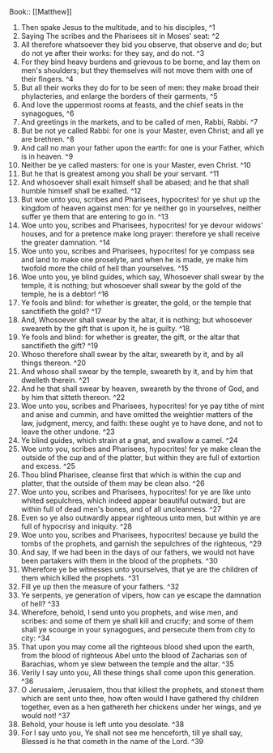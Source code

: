  Book:: [[Matthew]]
 1. Then spake Jesus to the multitude, and to his disciples, ^1
 2. Saying The scribes and the Pharisees sit in Moses' seat: ^2
 3. All therefore whatsoever they bid you observe, that observe and do; but do not ye after their works: for they say, and do not. ^3
 4. For they bind heavy burdens and grievous to be borne, and lay them on men's shoulders; but they themselves will not move them with one of their fingers. ^4
 5. But all their works they do for to be seen of men: they make broad their phylacteries, and enlarge the borders of their garments, ^5
 6. And love the uppermost rooms at feasts, and the chief seats in the synagogues, ^6
 7. And greetings in the markets, and to be called of men, Rabbi, Rabbi. ^7
 8. But be not ye called Rabbi: for one is your Master, even Christ; and all ye are brethren. ^8
 9. And call no man your father upon the earth: for one is your Father, which is in heaven. ^9
 10. Neither be ye called masters: for one is your Master, even Christ. ^10
 11. But he that is greatest among you shall be your servant. ^11
 12. And whosoever shall exalt himself shall be abased; and he that shall humble himself shall be exalted. ^12
 13. But woe unto you, scribes and Pharisees, hypocrites! for ye shut up the kingdom of heaven against men: for ye neither go in yourselves, neither suffer ye them that are entering to go in. ^13
 14. Woe unto you, scribes and Pharisees, hypocrites! for ye devour widows' houses, and for a pretence make long prayer: therefore ye shall receive the greater damnation. ^14
 15. Woe unto you, scribes and Pharisees, hypocrites! for ye compass sea and land to make one proselyte, and when he is made, ye make him twofold more the child of hell than yourselves. ^15
 16. Woe unto you, ye blind guides, which say, Whosoever shall swear by the temple, it is nothing; but whosoever shall swear by the gold of the temple, he is a debtor! ^16
 17. Ye fools and blind: for whether is greater, the gold, or the temple that sanctifieth the gold? ^17
 18. And, Whosoever shall swear by the altar, it is nothing; but whosoever sweareth by the gift that is upon it, he is guilty. ^18
 19. Ye fools and blind: for whether is greater, the gift, or the altar that sanctifieth the gift? ^19
 20. Whoso therefore shall swear by the altar, sweareth by it, and by all things thereon. ^20
 21. And whoso shall swear by the temple, sweareth by it, and by him that dwelleth therein. ^21
 22. And he that shall swear by heaven, sweareth by the throne of God, and by him that sitteth thereon. ^22
 23. Woe unto you, scribes and Pharisees, hypocrites! for ye pay tithe of mint and anise and cummin, and have omitted the weightier matters of the law, judgment, mercy, and faith: these ought ye to have done, and not to leave the other undone. ^23
 24. Ye blind guides, which strain at a gnat, and swallow a camel. ^24
 25. Woe unto you, scribes and Pharisees, hypocrites! for ye make clean the outside of the cup and of the platter, but within they are full of extortion and excess. ^25
 26. Thou blind Pharisee, cleanse first that which is within the cup and platter, that the outside of them may be clean also. ^26
 27. Woe unto you, scribes and Pharisees, hypocrites! for ye are like unto whited sepulchres, which indeed appear beautiful outward, but are within full of dead men's bones, and of all uncleanness. ^27
 28. Even so ye also outwardly appear righteous unto men, but within ye are full of hypocrisy and iniquity. ^28
 29. Woe unto you, scribes and Pharisees, hypocrites! because ye build the tombs of the prophets, and garnish the sepulchres of the righteous, ^29
 30. And say, If we had been in the days of our fathers, we would not have been partakers with them in the blood of the prophets. ^30
 31. Wherefore ye be witnesses unto yourselves, that ye are the children of them which killed the prophets. ^31
 32. Fill ye up then the measure of your fathers. ^32
 33. Ye serpents, ye generation of vipers, how can ye escape the damnation of hell? ^33
 34. Wherefore, behold, I send unto you prophets, and wise men, and scribes: and some of them ye shall kill and crucify; and some of them shall ye scourge in your synagogues, and persecute them from city to city: ^34
 35. That upon you may come all the righteous blood shed upon the earth, from the blood of righteous Abel unto the blood of Zacharias son of Barachias, whom ye slew between the temple and the altar. ^35
 36. Verily I say unto you, All these things shall come upon this generation. ^36
 37. O Jerusalem, Jerusalem, thou that killest the prophets, and stonest them which are sent unto thee, how often would I have gathered thy children together, even as a hen gathereth her chickens under her wings, and ye would not! ^37
 38. Behold, your house is left unto you desolate. ^38
 39. For I say unto you, Ye shall not see me henceforth, till ye shall say, Blessed is he that cometh in the name of the Lord. ^39
